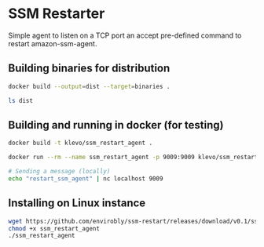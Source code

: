 # SSM Restarter

Simple agent to listen on a TCP port an accept pre-defined command to restart amazon-ssm-agent.

## Building binaries for distribution

```sh
docker build --output=dist --target=binaries .

ls dist
```

## Building and running in docker (for testing)

```sh
docker build -t klevo/ssm_restart_agent .

docker run --rm --name ssm_restart_agent -p 9009:9009 klevo/ssm_restart_agent

# Sending a message (locally)
echo "restart_ssm_agent" | nc localhost 9009
```

## Installing on Linux instance

```sh
wget https://github.com/envirobly/ssm-restart/releases/download/v0.1/ssm_restart_agent
chmod +x ssm_restart_agent
./ssm_restart_agent
```
